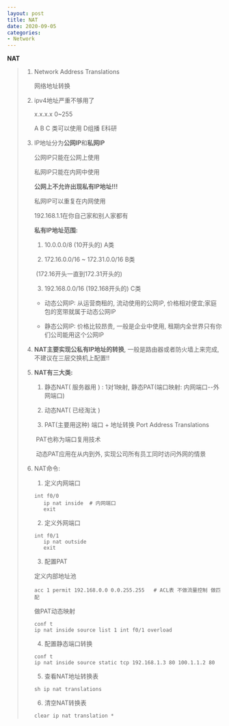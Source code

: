 ```yaml
---
layout: post
title: NAT
date: 2020-09-05
categories:
- Network
---
```

**NAT**

> 1. Network Address Translations
>
>    网络地址转换
>
> 2. ipv4地址严重不够用了
>
>    x.x.x.x 0~255
>
>    A B C 类可以使用  D组播 E科研
>
> 3. IP地址分为**公网IP**和**私网IP**
>
>    公网IP只能在公网上使用
>
>    私网IP只能在内网中使用
>
>    **公网上不允许出现私有IP地址!!!**
>
>    私网IP可以重复在内网使用
>
>    192.168.1.1在你自己家和别人家都有
>
>    **私有IP地址范围:**
>
>    1) 10.0.0.0/8  (10开头的)   A类
>
>    2) 172.16.0.0/16 ~ 172.31.0.0/16    B类 
>
>    ​	(172.16开头一直到172.31开头的)
>
>    3) 192.168.0.0/16 (192.168开头的)  C类
>
>    * 动态公网IP: 从运营商租的, 流动使用的公网IP, 价格相对便宜;家庭包的宽带就属于动态公网IP
>
>    * 静态公网IP: 价格比较昂贵, 一般是企业中使用, 租期内全世界只有你们公司能用这个公网IP
>
> 4. **NAT主要实现公私有IP地址的转换**, 一般是路由器或者防火墙上来完成, 不建议在三层交换机上配置!!
>
> 5. **NAT有三大类:**
>
>    1) 静态NAT( 服务器用 ) : 1对1映射,  静态PAT(端口映射: 内网端口--外网端口)
>
>    2) 动态NAT( 已经淘汰 )
>
>    3) PAT(主要用这种)  端口 + 地址转换 Port Address Translations
>
>    ​	PAT也称为端口复用技术
>
>    ​	动态PAT应用在从内到外, 实现公司所有员工同时访问外网的情景
>
> 6. NAT命令:
>
>    1) 定义内网端口
>
>    ```
>    int f0/0
>    	ip nat inside  # 内网端口
>    	exit
>    ```
>
>    2) 定义外网端口
>
>    ```
>    int f0/1
>    	ip nat outside
>    	exit
>    ```
>
>    3) 配置PAT
>    
>    定义内部地址池
>    
>    ```
>    acc 1 permit 192.168.0.0 0.0.255.255   # ACL表 不做流量控制 做匹配
>    ```
>    
>    做PAT动态映射
>    
>    ```
>    conf t
>    ip nat inside source list 1 int f0/1 overload
>    ```
>    
>    4) 配置静态端口转换
>    
>    ```
>    conf t
>    ip nat inside source static tcp 192.168.1.3 80 100.1.1.2 80
>    ```
>    
>    5) 查看NAT地址转换表
>    
>    ```
>    sh ip nat translations
>    ```
>    
>    6) 清空NAT转换表
>    
>    ```
>    clear ip nat translation *
>    ```
>    
>    




